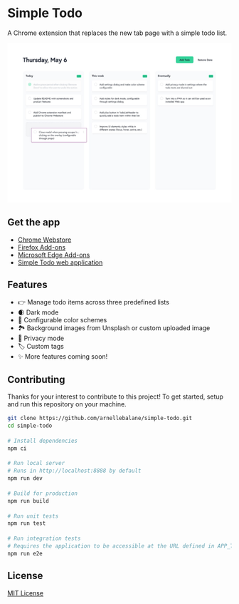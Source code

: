 # Simple Todo

A Chrome extension that replaces the new tab page with a simple todo list.

![Simple Todo](preview.jpg)

## Get the app

-   [Chrome Webstore](https://chrome.google.com/webstore/detail/simple-todo/kobeijgkgkcgknodjkganceliljepmjf)
-   [Firefox Add-ons](https://addons.mozilla.org/en-US/firefox/addon/simple-todo/)
-   [Microsoft Edge Add-ons](https://microsoftedge.microsoft.com/addons/detail/simple-todo/offkjnlnkmkfididcmeoibkfjgkefmme)
-   [Simple Todo web application](https://simple-todo.arnelle.dev/)

## Features

-   👉 Manage todo items across three predefined lists
-   🌒 Dark mode
-   🎨 Configurable color schemes
-   🏞 Background images from Unsplash or custom uploaded image
-   🙈 Privacy mode
-   🏷 Custom tags
-   ✨ More features coming soon!

## Contributing

Thanks for your interest to contribute to this project! To get started, setup and run this repository on your machine.

```bash
git clone https://github.com/arnellebalane/simple-todo.git
cd simple-todo

# Install dependencies
npm ci

# Run local server
# Runs in http://localhost:8888 by default
npm run dev

# Build for production
npm run build

# Run unit tests
npm run test

# Run integration tests
# Requires the application to be accessible at the URL defined in APP_TESTING_ENDPOINT .env variable
npm run e2e
```

## License

[MIT License](license)
